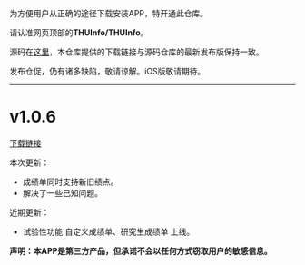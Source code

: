 为方便用户从正确的途径下载安装APP，特开通此仓库。

请认准网页顶部的**THUInfo/THUInfo**。

源码在[这里](https://github.com/UNIDY2002/THUInfo)，本仓库提供的下载链接与源码仓库的最新发布版保持一致。

发布仓促，仍有诸多缺陷，敬请谅解。iOS版敬请期待。

---

# v1.0.6

[下载链接](https://cloud.tsinghua.edu.cn/f/80830e284b3a45a5911d/?dl=1)

本次更新：
- 成绩单同时支持新旧绩点。
- 解决了一些已知问题。

近期更新：
- 试验性功能 自定义成绩单、研究生成绩单 上线。

**声明：本APP是第三方产品，但承诺不会以任何方式窃取用户的敏感信息。**
